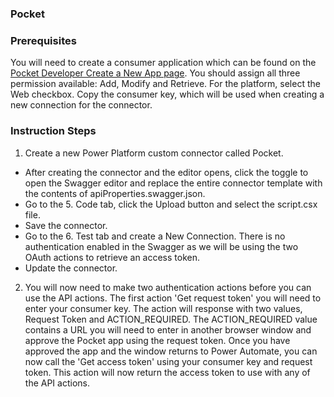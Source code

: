 ### Pocket

### Prerequisites
You will need to create a consumer application which can be found on the [Pocket Developer Create a New App page](https://getpocket.com/developer/apps/new.php?). You should assign all three permission available: Add, Modify and Retrieve. For the platform, select the Web checkbox. Copy the consumer key, which will be used when creating a new connection for the connector.

### Instruction Steps
1. Create a new Power Platform custom connector called Pocket.
  - After creating the connector and the editor opens, click the toggle to open the Swagger editor and replace the entire connector template with the contents of apiProperties.swagger.json.
  - Go to the 5. Code tab, click the Upload button and select the script.csx file.
  - Save the connector.
  - Go to the 6. Test tab and create a New Connection. There is no authentication enabled in the Swagger as we will be using the two OAuth actions to retrieve an access token.
  - Update the connector.
2. You will now need to make two authentication actions before you can use the API actions. The first action 'Get request token' you will need to enter your consumer key. The action will response with two values, Request Token and ACTION_REQUIRED. The ACTION_REQUIRED value contains a URL you will need to enter in another browser window and approve the Pocket app using the request token. Once you have approved the app and the window returns to Power Automate, you can now call the 'Get access token' using your consumer key and request token. This action will now return the access token to use with any of the API actions.
